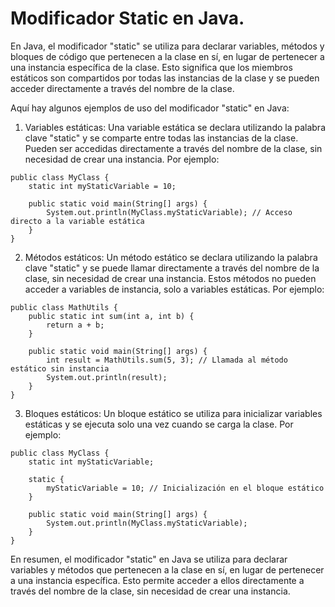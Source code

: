 # Modificador Static en Java.

En Java, el modificador "static" se utiliza para declarar variables, métodos y bloques de código que pertenecen a la clase en sí, en lugar de pertenecer a una instancia específica de la clase. Esto significa que los miembros estáticos son compartidos por todas las instancias de la clase y se pueden acceder directamente a través del nombre de la clase. 
 
Aquí hay algunos ejemplos de uso del modificador "static" en Java: 
 
1. Variables estáticas: Una variable estática se declara utilizando la palabra clave "static" y se comparte entre todas las instancias de la clase. Pueden ser accedidas directamente a través del nombre de la clase, sin necesidad de crear una instancia. Por ejemplo:

~~~
public class MyClass {
    static int myStaticVariable = 10;
    
    public static void main(String[] args) {
        System.out.println(MyClass.myStaticVariable); // Acceso directo a la variable estática
    }
}
~~~

2. Métodos estáticos: Un método estático se declara utilizando la palabra clave "static" y se puede llamar directamente a través del nombre de la clase, sin necesidad de crear una instancia. Estos métodos no pueden acceder a variables de instancia, solo a variables estáticas. Por ejemplo:

~~~
public class MathUtils {
    public static int sum(int a, int b) {
        return a + b;
    }
    
    public static void main(String[] args) {
        int result = MathUtils.sum(5, 3); // Llamada al método estático sin instancia
        System.out.println(result);
    }
}
~~~

3. Bloques estáticos: Un bloque estático se utiliza para inicializar variables estáticas y se ejecuta solo una vez cuando se carga la clase. Por ejemplo:

~~~
public class MyClass {
    static int myStaticVariable;
    
    static {
        myStaticVariable = 10; // Inicialización en el bloque estático
    }
    
    public static void main(String[] args) {
        System.out.println(MyClass.myStaticVariable);
    }
}
~~~

En resumen, el modificador "static" en Java se utiliza para declarar variables y métodos que pertenecen a la clase en sí, en lugar de pertenecer a una instancia específica. Esto permite acceder a ellos directamente a través del nombre de la clase, sin necesidad de crear una instancia.